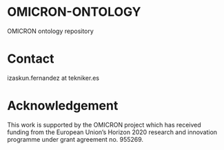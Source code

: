 # OMICRON-ONTOLOGY
OMICRON ontology repository

# Contact
izaskun.fernandez at tekniker.es

# Acknowledgement
This work is supported by the OMICRON project which has received funding from the European Union’s Horizon 2020 research and innovation programme under grant agreement no. 955269.